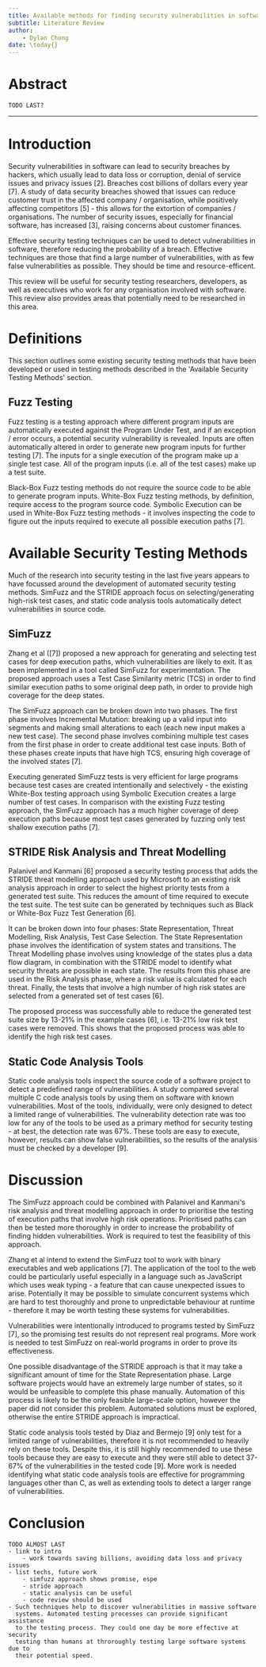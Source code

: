 ```yaml
---
title: Available methods for finding security vulnerabilities in software
subtitle: Literature Review
author:
    - Dylan Chong
date: \today{}
---
```


# Abstract

    TODO LAST?

-------------------------------------------------------------------------------

# Introduction

Security vulnerabilities in software can lead to security breaches by hackers,
which usually lead to data loss or corruption, denial of service issues and
privacy issues [2]. Breaches cost billions of dollars every year [7]. A study
of data security breaches showed that issues can reduce customer trust in the
affected company / organisation, while positively affecting competitors [5] -
this allows for the extortion of companies / organisations. The number of
security issues, especially for financial software, has increased [3], raising
concerns about customer finances.

Effective security testing techniques can be used to detect vulnerabilities in
software, therefore reducing the probability of a breach. Effective techniques
are those that find a large number of vulnerabilities, with as few false
vulnerabilities as possible. They should be time and resource-efficent.

This review will be useful for security testing researchers, developers, as
well as executives who work for any organisation involved with software. This
review also provides areas that potentially need to be researched in this area.

# Definitions

This section outlines some existing security testing methods that have been
developed or used in testing methods described in the 'Available Security
Testing Methods' section.

## Fuzz Testing

Fuzz testing is a testing approach where different program inputs are
automatically executed against the Program Under Test, and if an
exception / error occurs, a potential security vulnerability is revealed.
Inputs are often automatically altered in order to generate new program inputs
for further testing [7]. The inputs for a single execution of the program make
up a single test case. All of the program inputs (i.e. all of the test cases)
make up a test suite.

Black-Box Fuzz testing methods do not require the source code to be able to
generate program inputs. White-Box Fuzz testing methods, by definition, require
access to the program source code. Symbolic Execution can be used in White-Box
Fuzz testing methods - it involves inspecting the code to figure out the inputs
required to execute all possible execution paths [7].

# Available Security Testing Methods

Much of the research into security testing in the last five years appears to
have focussed around the development of automated security testing methods.
SimFuzz and the STRIDE approach focus on selecting/generating high-risk test
cases, and static code analysis tools automatically detect vulnerabilities in
source code.

## SimFuzz

Zhang et al ([7]) proposed a new approach for generating and selecting test
cases for deep execution paths, which vulnerabilities are likely to exit. It as
been implemented in a tool called SimFuzz for experimentation. The proposed
approach uses a Test Case Similarity metric (TCS) in order to find similar
execution paths to some original deep path, in order to provide high coverage
for the deep states.

The SimFuzz approach can be broken down into two phases. The first phase
involves Incremental Mutation: breaking up a valid input into segments and
making small alterations to each (each new input makes a new test case). The
second phase involves combining multiple test cases from the first phase in
order to create additional test case inputs. Both of these phases create inputs
that have high TCS, ensuring high coverage of the involved states [7].

Executing generated SimFuzz tests is very efficient for large programs because
test cases are created intentionally and selectively - the existing White-Box
testing approach using Symbolic Execution creates a large number of test cases.
In comparison with the existing Fuzz testing approach, the SimFuzz approach has
a much higher coverage of deep execution paths because most test cases
generated by fuzzing only test shallow execution paths [7].

## STRIDE Risk Analysis and Threat Modelling

Palanivel and Kanmani [6] proposed a security testing process that adds the
STRIDE threat modelling approach used by Microsoft to an existing risk
analysis approach in order to select the highest priority tests from a
generated test suite. This reduces the amount of time required to execute the
test suite. The test suite can be generated by techniques such as Black or
White-Box Fuzz Test Generation [6].

It can be broken down into four phases: State Representation, Threat Modelling,
Risk Analysis, Test Case Selection. The State Representation phase involves the
identification of system states and transitions. The Threat Modelling phase
involves using knowledge of the states plus a data flow diagram, in combination
with the STRIDE model to identify what security threats are possible in each
state. The results from this phase are used in the Risk Analysis phase, where a
risk value is calculated for each threat. Finally, the tests that involve a
high number of high risk states are selected from a generated set of test cases
[6].

The proposed process was successfully able to reduce the generated test suite
size by 13-21% in the example cases [6], i.e. 13-21% low risk test cases were
removed. This shows that the proposed process was able to identify the high
risk test cases.

## Static Code Analysis Tools

Static code analysis tools inspect the source code of a software project to
detect a predefined range of vulnerabilities. A study compared several multiple
C code analysis tools by using them on software with known vulnerabilities.
Most of the tools, individually, were only designed to detect a limited range
of vulnerabilities. The vulnerability detection rate was too low for any of the
tools to be used as a primary method for security testing - at best, the
detection rate was 67%. These tools are easy to execute, however, results can
show false vulnerabilities, so the results of the analysis must be checked by a
developer [9].

# Discussion

The SimFuzz approach could be combined with Palanivel and Kanmani's risk
analysis and threat modelling approach in order to prioritise the testing of
execution paths that involve high risk operations. Prioritised paths can then
be tested more thoroughly in order to increase the probability of finding
hidden vulnerabilities. Work is required to test the feasibility of this
approach.

Zhang et al intend to extend the SimFuzz tool to work with binary executables
and web applications [7]. The application of the tool to the web could be
particularly useful especially in a language such as JavaScript which uses weak
typing - a feature that can cause unexpected issues to arise. Potentially it
may be possible to simulate concurrent systems which are hard to test
thoroughly and prone to unpredictable behaviour at runtime - therefore it may
be worth testing these systems for vulnerabilities.

Vulnerabilities were intentionally introduced to programs tested by SimFuzz
[7], so the promising test results do not represent real programs. More work is
needed to test SimFuzz on real-world programs in order to prove its
effectiveness.

One possible disadvantage of the STRIDE approach is that it may take a
significant amount of time for the State Representation phase. Large software
projects would have an extremely large number of states, so it would be
unfeasible to complete this phase manually. Automation of this process is
likely to be the only feasible large-scale option, however the paper did not
consider this problem. Automated solutions must be explored, otherwise the
entire STRIDE approach is impractical.

Static code analysis tools tested by Diaz and Bermejo [9] only test for a
limited range of vulnerabilities, therefore it is not recommended to heavily
rely on these tools. Despite this, it is still highly recommended to use these
tools because they are easy to execute and they were still able to detect
37-67% of the vulnerabilities in the tested code [9]. More work is needed
identifying what static code analysis tools are effective for programming
languages other than C, as well as extending tools to detect a larger range of
vulnerabilities.

# Conclusion

    TODO ALMOST LAST
    - link to intro
        - work towards saving billions, avoiding data loss and privacy issues
    - list techs, future work
        - simfuzz approach shows promise, espe
        - stride approach
        - static analysis can be useful
        - code review should be used
    - Such techniques help to discover vulnerabilities in massive software
      systems. Automated testing processes can provide significant assistance
      to the testing process. They could one day be more effective at security
      testing than humans at throroughly testing large software systems due to
      their potential speed.

